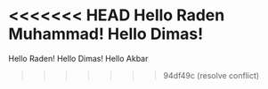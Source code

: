 <<<<<<< HEAD
Hello Raden Muhammad!
Hello Dimas!
=======
Hello Raden!
Hello Dimas!
Hello Akbar
>>>>>>> 94df49c (resolve conflict)
